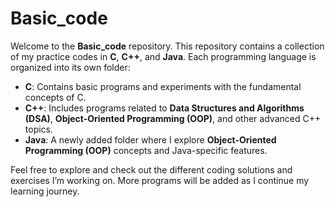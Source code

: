 # Basic_code

Welcome to the **Basic_code** repository. This repository contains a collection of my practice codes in **C**, **C++**, and **Java**. Each programming language is organized into its own folder:

- **C**: Contains basic programs and experiments with the fundamental concepts of C.
- **C++**: Includes programs related to **Data Structures and Algorithms (DSA)**, **Object-Oriented Programming (OOP)**, and other advanced C++ topics.
- **Java**: A newly added folder where I explore **Object-Oriented Programming (OOP)** concepts and Java-specific features.

Feel free to explore and check out the different coding solutions and exercises I’m working on. More programs will be added as I continue my learning journey.
